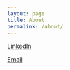 ```yaml
---
layout: page
title: About
permalink: /about/
---
```


[LinkedIn](https://www.linkedin.com/in/william-moss-b137885a/)

[Email](mailto:will@wmoss.co.uk)
